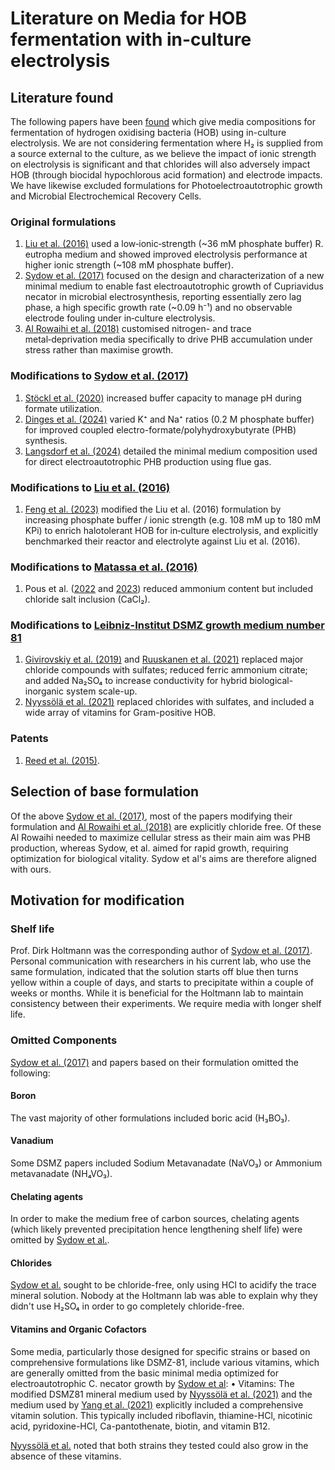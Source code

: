 # Literature on Media for HOB fermentation with in-culture electrolysis

## Literature found

The following papers have been [found](../Literature/README.md) which give media compositions for fermentation of hydrogen oxidising bacteria (HOB) using in-culture electrolysis.  We are not considering fermentation where H₂ is supplied from a source external to the culture, as we believe the impact of ionic strength on electrolysis is significant and that chlorides will also adversely impact HOB (through biocidal hypochlorous acid formation) and electrode impacts.  We have likewise excluded formulations for Photoelectroautotrophic growth and Microbial Electrochemical Recovery Cells.

### Original formulations

1. [Liu et al. (2016)](https://doi.org/10.1126/science.aaf5039) used a low‑ionic‑strength (~36 mM phosphate buffer) R. eutropha medium and showed improved electrolysis performance at higher ionic strength (~108 mM phosphate buffer).
2. [Sydow et al. (2017)](https://doi.org/10.1002/elsc.201600252) focused on the design and characterization of a new minimal medium to enable fast electroautotrophic growth of Cupriavidus necator in microbial electrosynthesis, reporting essentially zero lag phase, a high specific growth rate (~0.09 h⁻¹) and no observable electrode fouling under in‑culture electrolysis.
3. [Al Rowaihi et al. (2018)](https://doi.org/10.1371/journal.pone.0196079) customised nitrogen- and trace metal‑deprivation media specifically to drive PHB accumulation under stress rather than maximise growth.

### Modifications to [Sydow et al. (2017)](https://doi.org/10.1002/elsc.201600252)

1. [Stöckl et al. (2020)](https://doi.org/10.1002/cssc.202001235) increased buffer capacity to manage pH during formate utilization.
2. [Dinges et al. (2024)](https://doi.org/10.1002/cssc.202301721) varied K⁺ and Na⁺ ratios (0.2 M phosphate buffer) for improved coupled electro-formate/polyhydroxybutyrate (PHB) synthesis.
3. [Langsdorf et al. (2024)](https://doi.org/10.1016/j.jcou.2024.102800) detailed the minimal medium composition used for direct electroautotrophic PHB production using flue gas.

### Modifications to [Liu et al. (2016)](https://doi.org/10.1126/science.aaf5039)

1. [Feng et al. (2023)](https://doi.org/10.3389/fmicb.2023.1254451) modified the Liu et al. (2016) formulation by increasing phosphate buffer / ionic strength (e.g. 108 mM up to 180 mM KPi) to enrich halotolerant HOB for in‑culture electrolysis, and explicitly benchmarked their reactor and electrolyte against Liu et al. (2016).

### Modifications to [Matassa et al. (2016)](https://doi.org/10.1111/1751-7915.12369)

1. Pous et al. ([2022](http://doi.org/10.1016/j.biteb.2022.101010) and [2023](http://doi.org/10.1016/j.jece.2023.111550)) reduced ammonium content but included chloride salt inclusion (CaCl₂).

### Modifications to [Leibniz-Institut DSMZ growth medium number 81](https://www.dsmz.de/microorganisms/medium/pdf/DSMZ_Medium81.pdf)

1. [Givirovskiy et al. (2019)](https://doi.org/10.3390/en12101904) and [Ruuskanen et al. (2021)](https://doi.org/10.1016/j.jclepro.2020.123423) replaced major chloride compounds with sulfates; reduced ferric ammonium citrate; and added Na₂SO₄ to increase conductivity for hybrid biological-inorganic system scale-up.
2. [Nyyssölä et al. (2021)](https://doi.org/10.1021/acsfoodscitech.0c00129) replaced chlorides with sulfates, and included a wide array of vitamins for Gram-positive HOB.

### Patents

1. [Reed et al. (2015)](https://worldwide.espacenet.com/publicationDetails/biblio?FT=D&date=20150721&DB=&locale=&CC=US&NR=9085785B2&KC=B2&ND=1).

## Selection of base formulation

Of the above [Sydow et al. (2017)](https://doi.org/10.1002/elsc.201600252), most of the papers modifying their formulation and [Al Rowaihi et al. (2018)](https://doi.org/10.1371/journal.pone.0196079) are explicitly chloride free.  Of these Al Rowaihi needed to maximize cellular stress as their main aim was PHB production, whereas Sydow, et al. aimed for rapid growth, requiring optimization for biological vitality.  Sydow et al's aims are therefore aligned with ours.

## Motivation for modification

### Shelf life

Prof. Dirk Holtmann was the corresponding author of [Sydow et al. (2017)](https://doi.org/10.1002/elsc.201600252). Personal communication with researchers in his current lab, who use the same formulation, indicated that the solution starts off blue then turns yellow within a couple of days, and starts to precipitate within a couple of weeks or months.  While it is beneficial for the Holtmann lab to maintain consistency between their experiments.  We require media with longer shelf life.

### Omitted Components

[Sydow et al. (2017)](https://doi.org/10.1002/elsc.201600252) and papers based on their formulation omitted the following:

#### Boron

The vast majority of other formulations included boric acid (H₃BO₃).

#### Vanadium

Some DSMZ papers included Sodium Metavanadate (NaVO₃) or Ammonium metavanadate (NH₄VO₃).

#### Chelating agents

In order to make the medium free of carbon sources, chelating agents (which likely prevented precipitation hence lengthening shelf life) were omitted by [Sydow et al.](https://doi.org/10.1002/elsc.201600252).

#### Chlorides

[Sydow et al.](https://doi.org/10.1002/elsc.201600252) sought to be chloride-free, only using HCl to acidify the trace mineral solution.  Nobody at the Holtmann lab was able to explain why they didn't use H₂SO₄ in order to go completely chloride-free.

#### Vitamins and Organic Cofactors

Some media, particularly those designed for specific strains or based on comprehensive formulations like DSMZ-81, include various vitamins, which are generally omitted from the basic minimal media optimized for electroautotrophic C. necator growth by [Sydow et al](https://doi.org/10.1002/elsc.201600252):
• Vitamins: The modified DSMZ81 mineral medium used by [Nyyssölä et al. (2021)](https://doi.org/10.1021/acsfoodscitech.0c00129) and the medium used by [Yang et al. (2021)]() explicitly included a comprehensive vitamin solution. This typically included riboflavin, thiamine-HCl, nicotinic acid, pyridoxine-HCl, Ca-pantothenate, biotin, and vitamin B12. 

[Nyyssölä et al.](https://doi.org/10.1021/acsfoodscitech.0c00129) noted that both strains they tested could also grow in the absence of these vitamins.